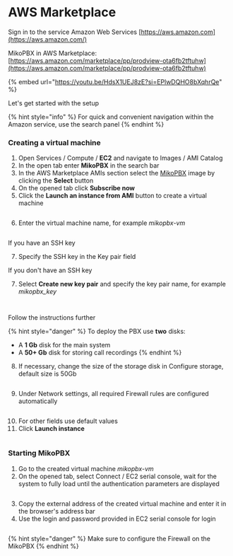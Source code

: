 # AWS Marketplace

Sign in to the service Amazon Web Services [https://aws.amazon.com](https://aws.amazon.com/)

MikoPBX in AWS Marketplace: [https://aws.amazon.com/marketplace/pp/prodview-ota6fb2tftuhw](https://aws.amazon.com/marketplace/pp/prodview-ota6fb2tftuhw)

{% embed url="https://youtu.be/HdsX1UEJ8zE?si=EPlwDQHO8bXqhrQe" %}

Let's get started with the setup

{% hint style="info" %}
For quick and convenient navigation within the Amazon service, use the search panel
{% endhint %}

### Creating a virtual machine <a href="#creating-a-virtual-machine" id="creating-a-virtual-machine"></a>

1. Open Services / Compute / **EC2** and navigate to Images / AMI Catalog
2. In the open tab enter **MikoPBX** in the search bar
3. In the AWS Marketplace AMIs section select the [MikoPBX](https://aws.amazon.com/marketplace/pp/prodview-ota6fb2tftuhw) image by clicking the **Select** button
4. On the opened tab click **Subscribe now**
5. Click the **Launch an instance from AMI** button to create a virtual machine

<figure><img src="../../../.gitbook/assets/MikoPBXAmazonInstallation_s_12.png" alt=""><figcaption></figcaption></figure>

6. Enter the virtual machine name, for example _mikopbx-vm_

<figure><img src="../../../.gitbook/assets/MikoPBXAmazonInstallation_s_2.png" alt=""><figcaption></figcaption></figure>

If you have an SSH key

7. Specify the SSH key in the Key pair field

If you don't have an SSH key

7. Select **Create new key pair** and specify the key pair name, for example _mikopbx\_key_

<figure><img src="../../../.gitbook/assets/MikoPBXAmazonInstallation_s_3.png" alt=""><figcaption></figcaption></figure>

<figure><img src="../../../.gitbook/assets/MikoPBXAmazonInstallation_s_4.png" alt=""><figcaption></figcaption></figure>

Follow the instructions further

{% hint style="danger" %}
To deploy the PBX use **two** disks:

* A **1 Gb** disk for the main system
* A **50+ Gb** disk for storing call recordings
{% endhint %}

8. If necessary, change the size of the storage disk in Configure storage, default size is 50Gb

<figure><img src="../../../.gitbook/assets/MikoPBXAmazonInstallation_s_7.png" alt=""><figcaption></figcaption></figure>

9. Under Network settings, all required Firewall rules are configured automatically

<figure><img src="../../../.gitbook/assets/MikoPBXAmazonInstallation_s_6.png" alt=""><figcaption></figcaption></figure>

10. For other fields use default values
11. Click **Launch instance**

<figure><img src="../../../.gitbook/assets/MikoPBXAmazonInstallation_s_8.png" alt=""><figcaption></figcaption></figure>

### Starting MikoPBX <a href="#starting-mikopbx" id="starting-mikopbx"></a>

1. Go to the created virtual machine _mikopbx-vm_
2. On the opened tab, select Connect / EC2 serial console, wait for the system to fully load until the authentication parameters are displayed

<figure><img src="../../../.gitbook/assets/MikoPBXAmazonInstallation_s_9.png" alt=""><figcaption></figcaption></figure>

3. Copy the external address of the created virtual machine and enter it in the browser's address bar
4. Use the login and password provided in EC2 serial console for login

<figure><img src="../../../.gitbook/assets/MikoPBXAmazonInstallation_s_11.png" alt=""><figcaption></figcaption></figure>

{% hint style="danger" %}
Make sure to configure the Firewall on the MikoPBX
{% endhint %}
